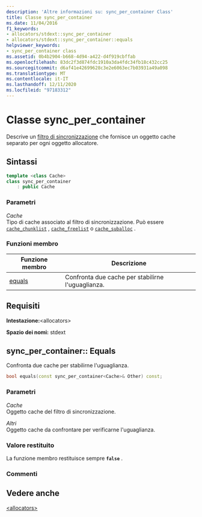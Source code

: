 ```yaml
---
description: 'Altre informazioni su: sync_per_container Class'
title: Classe sync_per_container
ms.date: 11/04/2016
f1_keywords:
- allocators/stdext::sync_per_container
- allocators/stdext::sync_per_container::equals
helpviewer_keywords:
- sync_per_container class
ms.assetid: 0b4b2904-b668-4d94-a422-d4f919cbffab
ms.openlocfilehash: 83dc2f3d874fdc1910a3da4fdc34fb18c432cc25
ms.sourcegitcommit: d6af41e42699628c3e2e6063ec7b03931a49a098
ms.translationtype: MT
ms.contentlocale: it-IT
ms.lasthandoff: 12/11/2020
ms.locfileid: "97183312"
---
```

# <a name="sync_per_container-class"></a>Classe sync_per_container

Descrive un [filtro di sincronizzazione](../standard-library/allocators-header.md) che fornisce un oggetto cache separato per ogni oggetto allocatore.

## <a name="syntax"></a>Sintassi

```cpp
template <class Cache>
class sync_per_container
    : public Cache
```

### <a name="parameters"></a>Parametri

*Cache*\
Tipo di cache associato al filtro di sincronizzazione. Può essere [`cache_chunklist`](../standard-library/cache-chunklist-class.md) , [`cache_freelist`](../standard-library/cache-freelist-class.md) o [`cache_suballoc`](../standard-library/cache-suballoc-class.md) .

### <a name="member-functions"></a>Funzioni membro

|Funzione membro|Descrizione|
|-|-|
|[equals](#equals)|Confronta due cache per stabilirne l'uguaglianza.|

## <a name="requirements"></a>Requisiti

**Intestazione:**\<allocators>

**Spazio dei nomi:** stdext

## <a name="sync_per_containerequals"></a><a name="equals"></a> sync_per_container:: Equals

Confronta due cache per stabilirne l'uguaglianza.

```cpp
bool equals(const sync_per_container<Cache>& Other) const;
```

### <a name="parameters"></a>Parametri

*Cache*\
Oggetto cache del filtro di sincronizzazione.

*Altri*\
Oggetto cache da confrontare per verificarne l'uguaglianza.

### <a name="return-value"></a>Valore restituito

La funzione membro restituisce sempre **`false`** .

### <a name="remarks"></a>Commenti

## <a name="see-also"></a>Vedere anche

[\<allocators>](../standard-library/allocators-header.md)
